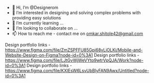 - 👋 Hi, I’m @Designerom
- 👀 I’m interested in designing and solving complex problems with providing easy solutions
- 🌱 I’m currently learning ...
- 💞️ I’m looking to collaborate on ...
- 📫 How to reach me - contact me on omkar.shitole42@gmail.com

<!---
Designerom/Designerom is a ✨ special ✨ repository because its `README.md` (this file) appears on your GitHub profile.
You can click the Preview link to take a look at your changes.
--->
Design portfolio links - https://www.figma.com/file/ZmZSPFFU85Gpi68vLiOLKi/Mobile-and-Website-Design-on-Figma?node-id=0%3A1
Design portfolio links - https://www.figma.com/file/LJtGvWjWeVYto9wtrVpQJA/Work?node-id=0%3A1
Design portfolio links - https://www.figma.com/file/KXIEsW6LsvUbBlyFAN9Awx/Untitled?node-id=0%3A1
